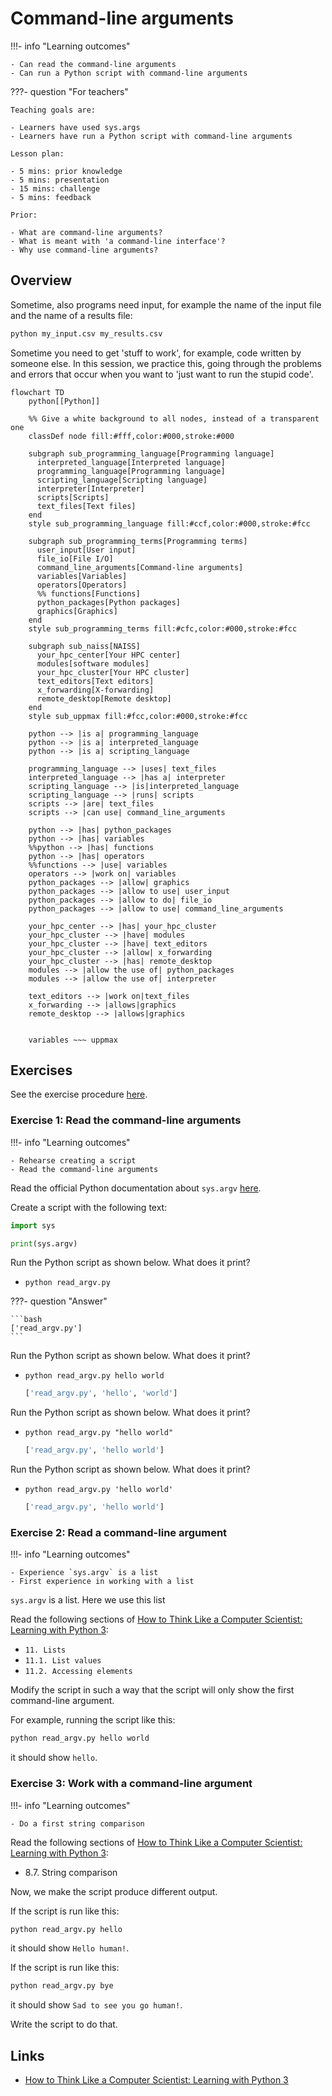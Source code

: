 # Command-line arguments

!!!- info "Learning outcomes"

    - Can read the command-line arguments
    - Can run a Python script with command-line arguments

???- question "For teachers"

    Teaching goals are:

    - Learners have used sys.args
    - Learners have run a Python script with command-line arguments

    Lesson plan:

    - 5 mins: prior knowledge
    - 5 mins: presentation
    - 15 mins: challenge
    - 5 mins: feedback

    Prior:

    - What are command-line arguments?
    - What is meant with 'a command-line interface'?
    - Why use command-line arguments?

## Overview

Sometime, also programs need input, for example
the name of the input file and the name of a results file:

```bash
python my_input.csv my_results.csv
```

Sometime you need to get 'stuff to work', for example,
code written by someone else.
In this session, we practice this,
going through the problems and errors that occur
when you want to 'just want to run the stupid code'.

```mermaid
flowchart TD
    python[[Python]]

    %% Give a white background to all nodes, instead of a transparent one
    classDef node fill:#fff,color:#000,stroke:#000

    subgraph sub_programming_language[Programming language]
      interpreted_language[Interpreted language]
      programming_language[Programming language]
      scripting_language[Scripting language]
      interpreter[Interpreter]
      scripts[Scripts]
      text_files[Text files]
    end
    style sub_programming_language fill:#ccf,color:#000,stroke:#fcc

    subgraph sub_programming_terms[Programming terms]
      user_input[User input]
      file_io[File I/O]
      command_line_arguments[Command-line arguments]
      variables[Variables]
      operators[Operators]
      %% functions[Functions]
      python_packages[Python packages]
      graphics[Graphics]
    end 
    style sub_programming_terms fill:#cfc,color:#000,stroke:#fcc

    subgraph sub_naiss[NAISS]
      your_hpc_center[Your HPC center]
      modules[software modules]
      your_hpc_cluster[Your HPC cluster]
      text_editors[Text editors]
      x_forwarding[X-forwarding]
      remote_desktop[Remote desktop]
    end
    style sub_uppmax fill:#fcc,color:#000,stroke:#fcc

    python --> |is a| programming_language
    python --> |is a| interpreted_language
    python --> |is a| scripting_language

    programming_language --> |uses| text_files
    interpreted_language --> |has a| interpreter
    scripting_language --> |is|interpreted_language
    scripting_language --> |runs| scripts
    scripts --> |are| text_files
    scripts --> |can use| command_line_arguments

    python --> |has| python_packages
    python --> |has| variables
    %%python --> |has| functions
    python --> |has| operators
    %%functions --> |use| variables
    operators --> |work on| variables
    python_packages --> |allow| graphics
    python_packages --> |allow to use| user_input
    python_packages --> |allow to do| file_io
    python_packages --> |allow to use| command_line_arguments

    your_hpc_center --> |has| your_hpc_cluster
    your_hpc_cluster --> |have| modules
    your_hpc_cluster --> |have| text_editors
    your_hpc_cluster --> |allow| x_forwarding
    your_hpc_cluster --> |has| remote_desktop
    modules --> |allow the use of| python_packages
    modules --> |allow the use of| interpreter

    text_editors --> |work on|text_files
    x_forwarding --> |allows|graphics
    remote_desktop --> |allows|graphics
    

    variables ~~~ uppmax
```


## Exercises

See the exercise procedure [here](../misc/exercise_procedure.md).

### Exercise 1: Read the command-line arguments

!!!- info "Learning outcomes"

    - Rehearse creating a script
    - Read the command-line arguments

Read the official Python documentation about `sys.argv` [here](https://docs.python.org/3/library/sys.html#sys.argv).

Create a script with the following text:

``` python title="read_argv.py"
import sys

print(sys.argv)
```

Run the Python script as shown below. What does it print?

- `python read_argv.py`

???- question "Answer"

    ```bash
    ['read_argv.py']
    ```

Run the Python script as shown below. What does it print?

- `python read_argv.py hello world`

    ```bash
    ['read_argv.py', 'hello', 'world']
    ```

Run the Python script as shown below. What does it print?

- `python read_argv.py "hello world"`

    ```bash
    ['read_argv.py', 'hello world']
    ```

Run the Python script as shown below. What does it print?

- `python read_argv.py 'hello world'`

    ```bash
    ['read_argv.py', 'hello world']
    ```

### Exercise 2: Read a command-line argument

!!!- info "Learning outcomes"

    - Experience `sys.argv` is a list
    - First experience in working with a list

`sys.argv` is a list. Here we use this list

Read the following sections of
[How to Think Like a Computer Scientist: Learning with Python 3](https://openbookproject.net/thinkcs/python/english3e/index.html):

- `11. Lists`
- `11.1. List values`
- `11.2. Accessing elements`

Modify the script in such a way that the script will only show the first command-line
argument.

For example, running the script like this:

```bash
python read_argv.py hello world
```

it should show `hello`.

### Exercise 3: Work with a command-line argument

!!!- info "Learning outcomes"

    - Do a first string comparison

Read the following sections of
[How to Think Like a Computer Scientist: Learning with Python 3](https://openbookproject.net/thinkcs/python/english3e/index.html):

- 8.7. String comparison

Now, we make the script produce different output.

If the script is run like this:

```bash
python read_argv.py hello
```

it should show `Hello human!`.

If the script is run like this:

```bash
python read_argv.py bye
```

it should show `Sad to see you go human!`.

Write the script to do that.

## Links

- [How to Think Like a Computer Scientist: Learning with Python 3](https://openbookproject.net/thinkcs/python/english3e/index.html)
